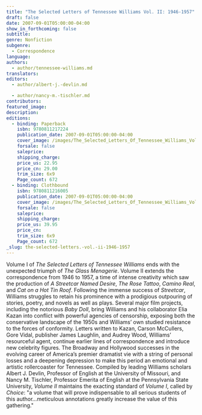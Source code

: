 ```yaml
---
title: "The Selected Letters of Tennessee Williams Vol. II: 1946-1957"
draft: false
date: 2007-09-01T05:00:00-04:00
show_in_forthcoming: false
subtitle:
genre: Nonfiction
subgenre:
  - Correspondence
language:
authors:
  - author/tennessee-williams.md
translators:
editors:
  - author/albert-j.-devlin.md

  - author/nancy-m.-tischler.md
contributors:
featured_image:
description:
editions:
  - binding: Paperback
    isbn: 9780811217224
    publication_date: 2007-09-01T05:00:00-04:00
    cover_image: /images/The_Selected_Letters_Of_Tennessee_Williams_Volume_II.jpg
    forsale: false
    saleprice:
    shipping_charge:
    price_us: 22.95
    price_cn: 29.00
    trim_size: 6x9
    Page_count: 672
  - binding: Clothbound
    isbn: 9780811216005
    publication_date: 2007-09-01T05:00:00-04:00
    cover_image: /images/The_Selected_Letters_Of_Tennessee_Williams_Volume_II.jpg
    forsale: false
    saleprice:
    shipping_charge:
    price_us: 39.95
    price_cn:
    trim_size: 6x9
    Page_count: 672
_slug: the-selected-letters.-vol.-ii-1946-1957
---
```


Volume I of _The Selected Letters of Tennessee Williams_ ends with the unexpected triumph of _The Glass Menagerie_. Volume II extends the correspondence from 1946 to 1957, a time of intense creativity which saw the production of _A Streetcar Named Desire_, _The Rose Tattoo_, _Camino Real_, and _Cat on a Hot Tin Roof_. Following the immense success of _Streetcar_, Williams struggles to retain his prominence with a prodigious outpouring of stories, poetry, and novels as well as plays. Several major film projects, including the notorious _Baby Doll_, bring Williams and his collaborator Elia Kazan into conflict with powerful agencies of censorship, exposing both the conservative landscape of the 1950s and Williams’ own studied resistance to the forces of conformity. Letters written to Kazan, Carson McCullers, Gore Vidal, publisher James Laughlin, and Audrey Wood, Williams’ resourceful agent, continue earlier lines of correspondence and introduce new celebrity figures. The Broadway and Hollywood successes in the evolving career of America’s premier dramatist vie with a string of personal losses and a deepening depression to make this period an emotional and artistic rollercoaster for Tennessee. Compiled by leading Williams scholars Albert J. Devlin, Professor of English at the University of Missouri, and Nancy M. Tischler, Professor Emerita of English at the Pennsylvania State University, _Volume II_ maintains the exacting standard of _Volume I_, called by _Choice_: "a volume that will prove indispensable to all serious students of this author...meticulous annotations greatly increase the value of this gathering."

